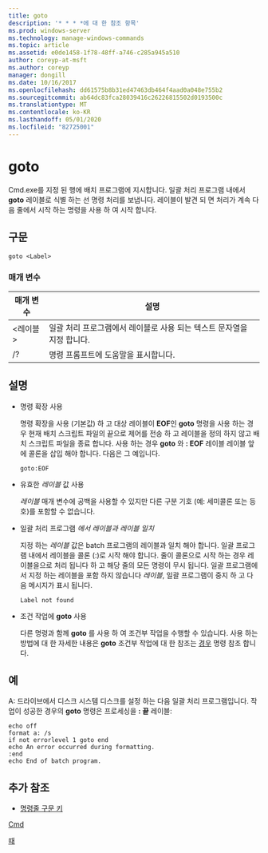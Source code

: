 ```yaml
---
title: goto
description: '* * * *에 대 한 참조 항목'
ms.prod: windows-server
ms.technology: manage-windows-commands
ms.topic: article
ms.assetid: e0de1458-1f78-48ff-a746-c285a945a510
author: coreyp-at-msft
ms.author: coreyp
manager: dongill
ms.date: 10/16/2017
ms.openlocfilehash: dd61575b8b31ed47463db464f4aad0a048e755b2
ms.sourcegitcommit: ab64dc83fca28039416c26226815502d0193500c
ms.translationtype: MT
ms.contentlocale: ko-KR
ms.lasthandoff: 05/01/2020
ms.locfileid: "82725001"
---
```

# <a name="goto"></a>goto



Cmd.exe를 지정 된 행에 배치 프로그램에 지시합니다. 일괄 처리 프로그램 내에서 **goto** 레이블로 식별 하는 선 명령 처리를 보냅니다. 레이블이 발견 되 면 처리가 계속 다음 줄에서 시작 하는 명령을 사용 하 여 시작 합니다.



## <a name="syntax"></a>구문

```
goto <Label> 
```

### <a name="parameters"></a>매개 변수

|매개 변수|설명|
|---------|-----------|
|\<레이블>|일괄 처리 프로그램에서 레이블로 사용 되는 텍스트 문자열을 지정 합니다.|
|/?|명령 프롬프트에 도움말을 표시합니다.|

## <a name="remarks"></a>설명

-   명령 확장 사용

    명령 확장을 사용 (기본값) 하 고 대상 레이블이 **EOF**인 **goto** 명령을 사용 하는 경우 현재 배치 스크립트 파일의 끝으로 제어를 전송 하 고 레이블을 정의 하지 않고 배치 스크립트 파일을 종료 합니다. 사용 하는 경우 **goto** 와 **: EOF** 레이블 레이블 앞에 콜론을 삽입 해야 합니다. 다음은 그 예입니다.   
    ```
    goto:EOF
    ```  
-   유효한 *레이블* 값 사용

    *레이블* 매개 변수에 공백을 사용할 수 있지만 다른 구분 기호 (예: 세미콜론 또는 등호)를 포함할 수 없습니다.
-   일괄 처리 프로그램 *에서 레이블과 레이블 일치*

    지정 하는 *레이블* 값은 batch 프로그램의 레이블과 일치 해야 합니다. 일괄 프로그램 내에서 레이블을 콜론 (:)로 시작 해야 합니다. 줄이 콜론으로 시작 하는 경우 레이블을으로 처리 됩니다 하 고 해당 줄의 모든 명령이 무시 됩니다. 일괄 프로그램에서 지정 하는 레이블을 포함 하지 않습니다 *레이블*, 일괄 프로그램이 중지 하 고 다음 메시지가 표시 됩니다.  
    ```
    Label not found
    ```  
-   조건 작업에 **goto** 사용

    다른 명령과 함께 **goto** 를 사용 하 여 조건부 작업을 수행할 수 있습니다. 사용 하는 방법에 대 한 자세한 내용은 **goto** 조건부 작업에 대 한 참조는 [경우](if.md) 명령 참조 합니다.

## <a name="examples"></a>예

A: 드라이브에서 디스크 시스템 디스크를 설정 하는 다음 일괄 처리 프로그램입니다. 작업이 성공한 경우의 **goto** 명령은 프로세싱을 **: 끝** 레이블:
```
echo off
format a: /s
if not errorlevel 1 goto end
echo An error occurred during formatting.
:end
echo End of batch program. 
```

## <a name="additional-references"></a>추가 참조

- [명령줄 구문 키](command-line-syntax-key.md)

[Cmd](cmd.md)

[때](if.md)